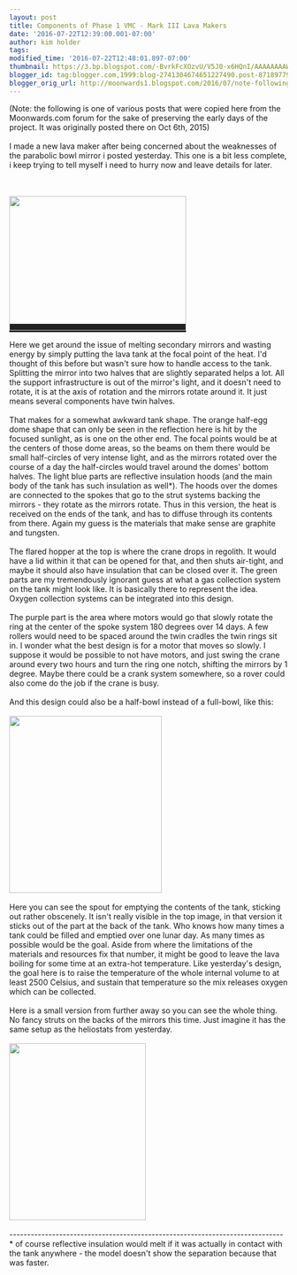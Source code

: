 ```yaml
---
layout: post
title: Components of Phase 1 VMC - Mark III Lava Makers
date: '2016-07-22T12:39:00.001-07:00'
author: kim holder
tags: 
modified_time: '2016-07-22T12:48:01.897-07:00'
thumbnail: https://3.bp.blogspot.com/-BvrkFcXOzvU/V5J0-x6HQnI/AAAAAAAAWGk/FsrdZSvoQYwTlR1E8_8WCRHAek8Eb_JzQCK4B/s72-c/2015100620142656142ba221be1.jpg
blogger_id: tag:blogger.com,1999:blog-2741304674651227490.post-8718977964516934672
blogger_orig_url: http://moonwards1.blogspot.com/2016/07/note-following-is-one-of-various-posts_22.html
---
```


(Note: the following is one of various posts that were copied here from the Moonwards.com forum for the sake of preserving the early days of the project. It was originally posted there on Oct 6th, 2015)<br /><br />I made a new lava maker after being concerned about the weaknesses of the parabolic bowl mirror i posted yesterday. This one is a bit less complete, i keep trying to tell myself i need to hurry now and leave details for later.<br /><div><br /></div><br /><span style="background-color: #222222; color: #cccccc; font-family: &quot;verdana&quot; , &quot;arial&quot; , sans-serif; font-size: 13.1213px; line-height: 19.682px;"><a href="http://3.bp.blogspot.com/-BvrkFcXOzvU/V5J0-x6HQnI/AAAAAAAAWGk/FsrdZSvoQYwTlR1E8_8WCRHAek8Eb_JzQCK4B/s1600/2015100620142656142ba221be1.jpg" imageanchor="1"><img border="0" height="243" src="https://3.bp.blogspot.com/-BvrkFcXOzvU/V5J0-x6HQnI/AAAAAAAAWGk/FsrdZSvoQYwTlR1E8_8WCRHAek8Eb_JzQCK4B/s320/2015100620142656142ba221be1.jpg" width="320" /></a></span><br /><br />Here we get around the issue of melting secondary mirrors and wasting energy by simply putting the lava tank at the focal point of the heat. I'd thought of this before but wasn't sure how to handle access to the tank. Splitting the mirror into two halves that are slightly separated helps a lot. All the support infrastructure is out of the mirror's light, and it doesn't need to rotate, it is at the axis of rotation and the mirrors rotate around it. It just means several components have twin halves.<br /><br />That makes for a somewhat awkward tank shape. The orange half-egg dome shape that can only be seen in the reflection here is hit by the focused sunlight, as is one on the other end. The focal points would be at the centers of those dome areas, so the beams on them there would be small half-circles of very intense light, and as the mirrors rotated over the course of a day the half-circles would travel around the domes' bottom halves. The light blue parts are reflective insulation hoods (and the main body of the tank has such insulation as well*). The hoods over the domes are connected to the spokes that go to the strut systems backing the mirrors - they rotate as the mirrors rotate. Thus in this version, the heat is received on the ends of the tank, and has to diffuse through its contents from there. Again my guess is the materials that make sense are graphite and tungsten.<br /><br />The flared hopper at the top is where the crane drops in regolith. It would have a lid within it that can be opened for that, and then shuts air-tight, and maybe it should also have insulation that can be closed over it. The green parts are my tremendously ignorant guess at what a gas collection system on the tank might look like. It is basically there to represent the idea. Oxygen collection systems can be integrated into this design.<br /><br />The purple part is the area where motors would go that slowly rotate the ring at the center of the spoke system 180 degrees over 14 days. A few rollers would need to be spaced around the twin cradles the twin rings sit in. I wonder what the best design is for a motor that moves so slowly. I suppose it would be possible to not have motors, and just swing the crane around every two hours and turn the ring one notch, shifting the mirrors by 1 degree. Maybe there could be a crank system somewhere, so a rover could also come do the job if the crane is busy.<br /><br />And this design could also be a half-bowl instead of a full-bowl, like this:<br /><br /><a href="http://2.bp.blogspot.com/-CP60RTu2CgU/V5J4Wqdr0XI/AAAAAAAAWHI/gd9KgHTKeTMVWkjxw_EpGsBC0hanOg59gCK4B/s1600/20151006205800561435d8cfb5a.jpg" imageanchor="1"><img border="0" height="320" src="https://2.bp.blogspot.com/-CP60RTu2CgU/V5J4Wqdr0XI/AAAAAAAAWHI/gd9KgHTKeTMVWkjxw_EpGsBC0hanOg59gCK4B/s320/20151006205800561435d8cfb5a.jpg" width="276" /></a><br /><br />Here you can see the spout for emptying the contents of the tank, sticking out rather obscenely. It isn't really visible in the top image, in that version it sticks out of the part at the back of the tank. Who knows how many times a tank could be filled and emptied over one lunar day. As many times as possible would be the goal. Aside from where the limitations of the materials and resources fix that number, it might be good to leave the lava boiling for some time at an extra-hot temperature. Like yesterday's design, the goal here is to raise the temperature of the whole internal volume to at least 2500 Celsius, and sustain that temperature so the mix releases oxygen which can be collected.<br /><br />Here is a small version from further away so you can see the whole thing. No fancy struts on the backs of the mirrors this time. Just imagine it has the same setup as the heliostats from yesterday.<br /><br /><a href="http://4.bp.blogspot.com/-fxkCQB9W8K8/V5J4atRtS3I/AAAAAAAAWHQ/LqssWOESoAAPTCEbYN44k1I4rZFZfInsACK4B/s1600/2015100621331656143e1c18c90.jpg" imageanchor="1"><img border="0" height="320" src="https://4.bp.blogspot.com/-fxkCQB9W8K8/V5J4atRtS3I/AAAAAAAAWHQ/LqssWOESoAAPTCEbYN44k1I4rZFZfInsACK4B/s320/2015100621331656143e1c18c90.jpg" width="247" /></a><br /><br />-----------------------------------------------------------------------------<br />* of course reflective insulation would melt if it was actually in contact with the tank anywhere - the model doesn't show the separation because that was faster.<br /><div><br /></div><div class="separator" style="clear: both; text-align: center;"></div>
